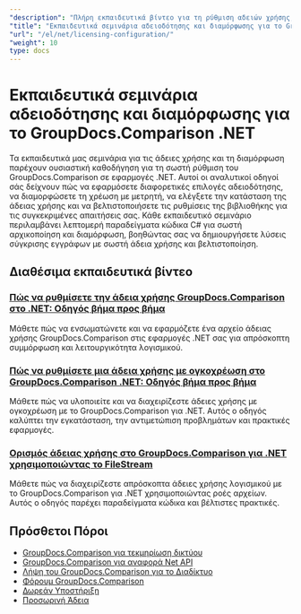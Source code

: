 ```yaml
---
"description": "Πλήρη εκπαιδευτικά βίντεο για τη ρύθμιση αδειών χρήσης, την ογκομετρική αδειοδότηση και τη διαμόρφωση του GroupDocs.Comparison για .NET."
"title": "Εκπαιδευτικά σεμινάρια αδειοδότησης και διαμόρφωσης για το GroupDocs.Comparison .NET"
"url": "/el/net/licensing-configuration/"
"weight": 10
type: docs
---
```

# Εκπαιδευτικά σεμινάρια αδειοδότησης και διαμόρφωσης για το GroupDocs.Comparison .NET

Τα εκπαιδευτικά μας σεμινάρια για τις άδειες χρήσης και τη διαμόρφωση παρέχουν ουσιαστική καθοδήγηση για τη σωστή ρύθμιση του GroupDocs.Comparison σε εφαρμογές .NET. Αυτοί οι αναλυτικοί οδηγοί σάς δείχνουν πώς να εφαρμόσετε διαφορετικές επιλογές αδειοδότησης, να διαμορφώσετε τη χρέωση με μετρητή, να ελέγξετε την κατάσταση της άδειας χρήσης και να βελτιστοποιήσετε τις ρυθμίσεις της βιβλιοθήκης για τις συγκεκριμένες απαιτήσεις σας. Κάθε εκπαιδευτικό σεμινάριο περιλαμβάνει λεπτομερή παραδείγματα κώδικα C# για σωστή αρχικοποίηση και διαμόρφωση, βοηθώντας σας να δημιουργήσετε λύσεις σύγκρισης εγγράφων με σωστή άδεια χρήσης και βελτιστοποίηση.

## Διαθέσιμα εκπαιδευτικά βίντεο

### [Πώς να ρυθμίσετε την άδεια χρήσης GroupDocs.Comparison στο .NET: Οδηγός βήμα προς βήμα](./setting-up-groupdocs-comparison-license-net/)
Μάθετε πώς να ενσωματώνετε και να εφαρμόζετε ένα αρχείο άδειας χρήσης GroupDocs.Comparison στις εφαρμογές .NET σας για απρόσκοπτη συμμόρφωση και λειτουργικότητα λογισμικού.

### [Πώς να ρυθμίσετε μια άδεια χρήσης με ογκοχρέωση στο GroupDocs.Comparison .NET: Οδηγός βήμα προς βήμα](./master-metered-license-groupdocs-comparison-net/)
Μάθετε πώς να υλοποιείτε και να διαχειρίζεστε άδειες χρήσης με ογκοχρέωση με το GroupDocs.Comparison για .NET. Αυτός ο οδηγός καλύπτει την εγκατάσταση, την αντιμετώπιση προβλημάτων και πρακτικές εφαρμογές.

### [Ορισμός άδειας χρήσης στο GroupDocs.Comparison για .NET χρησιμοποιώντας το FileStream](./set-license-file-stream-groupdocs-comparison-dotnet/)
Μάθετε πώς να διαχειρίζεστε απρόσκοπτα άδειες χρήσης λογισμικού με το GroupDocs.Comparison για .NET χρησιμοποιώντας ροές αρχείων. Αυτός ο οδηγός παρέχει παραδείγματα κώδικα και βέλτιστες πρακτικές.

## Πρόσθετοι Πόροι

- [GroupDocs.Comparison για τεκμηρίωση δικτύου](https://docs.groupdocs.com/comparison/net/)
- [GroupDocs.Comparison για αναφορά Net API](https://reference.groupdocs.com/comparison/net/)
- [Λήψη του GroupDocs.Comparison για το Διαδίκτυο](https://releases.groupdocs.com/comparison/net/)
- [Φόρουμ GroupDocs.Comparison](https://forum.groupdocs.com/c/comparison)
- [Δωρεάν Υποστήριξη](https://forum.groupdocs.com/)
- [Προσωρινή Άδεια](https://purchase.groupdocs.com/temporary-license/)